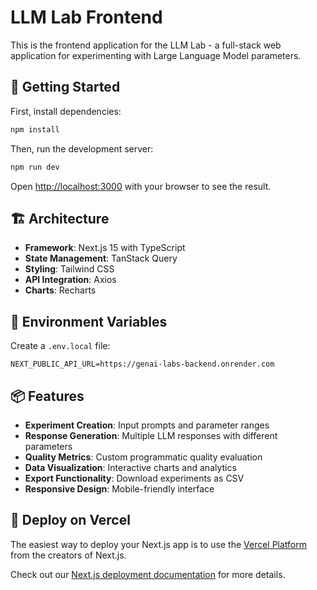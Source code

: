 # LLM Lab Frontend

This is the frontend application for the LLM Lab - a full-stack web application for experimenting with Large Language Model parameters.

## 🚀 Getting Started

First, install dependencies:

```bash
npm install
```

Then, run the development server:

```bash
npm run dev
```

Open [http://localhost:3000](http://localhost:3000) with your browser to see the result.

## 🏗️ Architecture

- **Framework**: Next.js 15 with TypeScript
- **State Management**: TanStack Query
- **Styling**: Tailwind CSS
- **API Integration**: Axios
- **Charts**: Recharts

## 🔧 Environment Variables

Create a `.env.local` file:

```env
NEXT_PUBLIC_API_URL=https://genai-labs-backend.onrender.com
```

## 📦 Features

- **Experiment Creation**: Input prompts and parameter ranges
- **Response Generation**: Multiple LLM responses with different parameters
- **Quality Metrics**: Custom programmatic quality evaluation
- **Data Visualization**: Interactive charts and analytics
- **Export Functionality**: Download experiments as CSV
- **Responsive Design**: Mobile-friendly interface

## 🚀 Deploy on Vercel

The easiest way to deploy your Next.js app is to use the [Vercel Platform](https://vercel.com/new?utm_medium=default-template&filter=next.js&utm_source=create-next-app&utm_campaign=create-next-app-readme) from the creators of Next.js.

Check out our [Next.js deployment documentation](https://nextjs.org/docs/app/building-your-application/deploying) for more details.